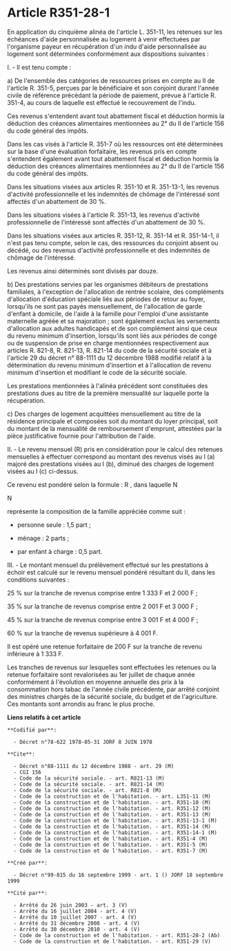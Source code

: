 # Article R351-28-1

En application du cinquième alinéa de l'article L. 351-11, les retenues sur les échéances d'aide personnalisée au logement à
venir effectuées par l'organisme payeur en récupération d'un indu d'aide personnalisée au logement sont déterminées
conformément aux dispositions suivantes :

I. - Il est tenu compte :

a) De l'ensemble des catégories de ressources prises en compte au II de l'article R. 351-5, perçues par le bénéficiaire et
son conjoint durant l'année civile de référence précédant la période de paiement, prévue à l'article R. 351-4, au cours de
laquelle est effectué le recouvrement de l'indu.

Ces revenus s'entendent avant tout abattement fiscal et déduction hormis la déduction des créances alimentaires mentionnées
au 2° du II de l'article 156 du code général des impôts.

Dans les cas visés à l'article R. 351-7 où les ressources ont été déterminées sur la base d'une évaluation forfaitaire, les
revenus pris en compte s'entendent également avant tout abattement fiscal et déduction hormis la déduction des créances
alimentaires mentionnées au 2° du II de l'article 156 du code général des impôts.

Dans les situations visées aux articles R. 351-10 et R. 351-13-1, les revenus d'activité professionnelle et les indemnités de
chômage de l'intéressé sont affectés d'un abattement de 30 %.

Dans les situations visées à l'article R. 351-13, les revenus d'activité professionnelle de l'intéressé sont affectés d'un
abattement de 30 %.

Dans les situations visées aux articles R. 351-12, R. 351-14 et R. 351-14-1, il n'est pas tenu compte, selon le cas, des
ressources du conjoint absent ou décédé, ou des revenus d'activité professionnelle et des indemnités de chômage de
l'intéressé.

Les revenus ainsi déterminés sont divisés par douze.

b) Des prestations servies par les organismes débiteurs de prestations familiales, à l'exception de l'allocation de rentrée
scolaire, des compléments d'allocation d'éducation spéciale liés aux périodes de retour au foyer, lorsqu'ils ne sont pas
payés mensuellement, de l'allocation de garde d'enfant à domicile, de l'aide à la famille pour l'emploi d'une assistante
maternelle agréée et sa majoration ; sont également exclus les versements d'allocation aux adultes handicapés et de son
complément ainsi que ceux du revenu minimum d'insertion, lorsqu'ils sont liés aux périodes de congé ou de suspension de prise
en charge mentionnées respectivement aux articles R. 821-8, R. 821-13, R. 821-14 du code de la sécurité sociale et à
l'article 29 du décret n° 88-1111 du 12 décembre 1988 modifié relatif à la détermination du revenu minimum d'insertion et à
l'allocation de revenu minimum d'insertion et modifiant le code de la sécurité sociale.

Les prestations mentionnées à l'alinéa précédent sont constituées des prestations dues au titre de la première mensualité sur
laquelle porte la récupération.

c) Des charges de logement acquittées mensuellement au titre de la résidence principale et composées soit du montant du loyer
principal, soit du montant de la mensualité de remboursement d'emprunt, attestées par la pièce justificative fournie pour
l'attribution de l'aide.

II. - Le revenu mensuel (R) pris en considération pour le calcul des retenues mensuelles à effectuer correspond au montant
des revenus visés au I (a) majoré des prestations visées au I (b), diminué des charges de logement visées au I (c) ci-dessus.

Ce revenu est pondéré selon la formule :   R  , dans laquelle N

N

représente la composition de la famille appréciée comme suit :

- personne seule : 1,5 part ;

- ménage : 2 parts ;

- par enfant à charge : 0,5 part.

III. - Le montant mensuel du prélèvement effectué sur les prestations à échoir est calculé sur le revenu mensuel pondéré
résultant du II, dans les conditions suivantes :

25 % sur la tranche de revenus comprise entre 1 333 F et 2 000 F ;

35 % sur la tranche de revenus comprise entre 2 001 F et 3 000 F ;

45 % sur la tranche de revenus comprise entre 3 001 F et 4 000 F ;

60 % sur la tranche de revenus supérieure à 4 001 F.

Il est opéré une retenue forfaitaire de 200 F sur la tranche de revenu inférieure à 1 333 F.

Les tranches de revenus sur lesquelles sont effectuées les retenues ou la retenue forfaitaire sont revalorisées au 1er
juillet de chaque année conformément à l'évolution en moyenne annuelle des prix à la consommation hors tabac de l'année
civile précédente, par arrêté conjoint des ministres chargés de la sécurité sociale, du budget et de l'agriculture. Ces
montants sont arrondis au franc le plus proche.

**Liens relatifs à cet article**

	**Codifié par**:

	  - Décret n°78-622 1978-05-31 JORF 8 JUIN 1978

	**Cite**:

	  - Décret n°88-1111 du 12 décembre 1988 - art. 29 (M)
	  - CGI 156
	  - Code de la sécurité sociale. - art. R821-13 (M)
	  - Code de la sécurité sociale. - art. R821-14 (M)
	  - Code de la sécurité sociale. - art. R821-8 (M)
	  - Code de la construction et de l'habitation. - art. L351-11 (M)
	  - Code de la construction et de l'habitation. - art. R351-10 (M)
	  - Code de la construction et de l'habitation. - art. R351-12 (M)
	  - Code de la construction et de l'habitation. - art. R351-13 (M)
	  - Code de la construction et de l'habitation. - art. R351-13-1 (M)
	  - Code de la construction et de l'habitation. - art. R351-14 (M)
	  - Code de la construction et de l'habitation. - art. R351-14-1 (M)
	  - Code de la construction et de l'habitation. - art. R351-4 (M)
	  - Code de la construction et de l'habitation. - art. R351-5 (M)
	  - Code de la construction et de l'habitation. - art. R351-7 (M)

	**Créé par**:

	  - Décret n°99-815 du 16 septembre 1999 - art. 1 () JORF 18 septembre 1999

	**Cité par**:

	  - Arrêté du 26 juin 2003 - art. 3 (V)
	  - Arrêté du 16 juillet 2004 - art. 4 (V)
	  - Arrêté du 10 juillet 2007 - art. 4 (V)
	  - Arrêté du 31 décembre 2008 - art. 4 (V)
	  - Arrêté du 30 décembre 2010 - art. 4 (V)
	  - Code de la construction et de l'habitation. - art. R351-28-2 (Ab)
	  - Code de la construction et de l'habitation. - art. R351-29 (V)
